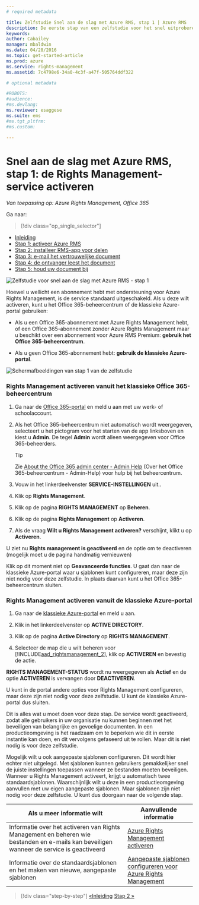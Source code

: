 ```yaml
---
# required metadata

title: Zelfstudie Snel aan de slag met Azure RMS, stap 1 | Azure RMS
description: De eerste stap van een zelfstudie voor het snel uitproberen van Microsoft Azure Rights Management voor uw organisatie, met slechts 5 stappen die u in minder dan 15 minuten kunt uitvoeren.
keywords:
author: Cabailey
manager: mbaldwin
ms.date: 04/28/2016
ms.topic: get-started-article
ms.prod: azure
ms.service: rights-management
ms.assetid: 7c4798e6-34a0-4c3f-a47f-505764ddf322

# optional metadata

#ROBOTS:
#audience:
#ms.devlang:
ms.reviewer: esaggese
ms.suite: ems
#ms.tgt_pltfrm:
#ms.custom:

---
```




# Snel aan de slag met Azure RMS, stap 1: de Rights Management-service activeren

*Van toepassing op: Azure Rights Management, Office 365*


Ga naar: 
> [!div class="op_single_selector"]
- [Inleiding](quick-start-tutorial.md)
- [Stap 1: activeer Azure RMS](tutorial-step1.md)
- [Stap 2: installeer RMS-app voor delen](tutorial-step2.md)
- [Stap 3: e-mail het vertrouwelijke document](tutorial-step3.md)
- [Stap 4: de ontvanger leest het document](tutorial-step4.md)
- [Stap 5: houd uw document bij](tutorial-step5.md)


![Zelfstudie voor snel aan de slag met Azure RMS - stap 1](../media/AzRMS_QuickStartSteps1.PNG)

Hoewel u wellicht een abonnement hebt met ondersteuning voor Azure Rights Management, is de service standaard uitgeschakeld. Als u deze wilt activeren, kunt u het Office 365-beheercentrum of de klassieke Azure-portal gebruiken:

-   Als u een Office 365-abonnement met Azure Rights Management hebt, of een Office 365-abonnement zonder Azure Rights Management maar u beschikt over een abonnement voor Azure RMS Premium: **gebruik het Office 365-beheercentrum**.

-   Als u geen Office 365-abonnement hebt: **gebruik de klassieke Azure-portal**.

![Schermafbeeldingen van stap 1 van de zelfstudie](../media/AzRMS_Tutorial_1_Screenshots.png)

### Rights Management activeren vanuit het klassieke Office 365-beheercentrum

1.  Ga naar de [Office 365-portal](https://portal.office.com/) en meld u aan met uw werk- of schoolaccount.

2.  Als het Office 365-beheercentrum niet automatisch wordt weergegeven, selecteert u het pictogram voor het starten van de app linksboven en kiest u **Admin**. De tegel **Admin** wordt alleen weergegeven voor Office 365-beheerders.

    > [!TIP]
    > Zie [About the Office 365 admin center - Admin Help](https://support.office.com/article/About-the-Office-365-admin-center-Admin-Help-58537702-d421-4d02-8141-e128e3703547) (Over het Office 365-beheercentrum - Admin-Help) voor hulp bij het beheercentrum.

3.  Vouw in het linkerdeelvenster **SERVICE-INSTELLINGEN** uit..

4.  Klik op **Rights Management**.

5.  Klik op de pagina **RIGHTS MANAGEMENT** op **Beheren**.

6.  Klik op de pagina **Rights Management** op **Activeren**.

7.  Als de vraag **Wilt u Rights Management activeren?** verschijnt, klikt u op **Activeren**.

U ziet nu **Rights management is geactiveerd** en de optie om te deactiveren (mogelijk moet u de pagina handmatig vernieuwen)

Klik op dit moment niet op **Geavanceerde functies**. U gaat dan naar de klassieke Azure-portal waar u sjablonen kunt configureren, maar deze zijn niet nodig voor deze zelfstudie. In plaats daarvan kunt u het Office 365-beheercentrum sluiten.

### Rights Management activeren vanuit de klassieke Azure-portal

1.  Ga naar de [klassieke Azure-portal](http://go.microsoft.com/fwlink/p/?LinkID=275081) en meld u aan.

2.  Klik in het linkerdeelvenster op **ACTIVE DIRECTORY**.

3.  Klik op de pagina **Active Directory** op **RIGHTS MANAGEMENT**.

4.  Selecteer de map die u wilt beheren voor [!INCLUDE[aad_rightsmanagement_2](../includes/aad_rightsmanagement_2_md.md)], klik op **ACTIVEREN** en bevestig de actie.

**RIGHTS MANAGEMENT-STATUS** wordt nu weergegeven als **Actief** en de optie **ACTIVEREN** is vervangen door **DEACTIVEREN**.

U kunt in de portal andere opties voor Rights Management configureren, maar deze zijn niet nodig voor deze zelfstudie. U kunt de klassieke Azure-portal dus sluiten.

Dit is alles wat u moet doen voor deze stap. De service wordt geactiveerd, zodat alle gebruikers in uw organisatie nu kunnen beginnen met het beveiligen van belangrijke en gevoelige documenten. In een productieomgeving is het raadzaam om te beperken wie dit in eerste instantie kan doen, en dit vervolgens gefaseerd uit te rollen. Maar dit is niet nodig is voor deze zelfstudie.

Mogelijk wilt u ook aangepaste sjablonen configureren. Dit wordt hier echter niet uitgelegd. Met sjablonen kunnen gebruikers gemakkelijker snel de juiste instellingen toepassen wanneer ze bestanden moeten beveiligen. Wanneer u Rights Management activeert, krijgt u automatisch twee standaardsjablonen. Waarschijnlijk wilt u deze in een productieomgeving aanvullen met uw eigen aangepaste sjablonen. Maar sjablonen zijn niet nodig voor deze zelfstudie. U kunt dus doorgaan naar de volgende stap.

|Als u meer informatie wilt|Aanvullende informatie|
|--------------------------------|--------------------------|
|Informatie over het activeren van Rights Management en beheren wie bestanden en e-mails kan beveiligen wanneer de service is geactiveerd|[Azure Rights Management activeren](../deploy-use/activate-service.md)|
|Informatie over de standaardsjablonen en het maken van nieuwe, aangepaste sjablonen|[Aangepaste sjablonen configureren voor Azure Rights Management](../deploy-use/configure-custom-templates.md)|


>[!div class="step-by-step"]
[«Inleiding](quick-start-tutorial.md)
[Stap 2 »](tutorial-step2.md)

<!--HONumber=Apr16_HO4-->


